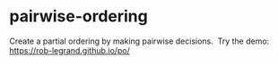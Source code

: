 # pairwise-ordering
Create a partial ordering by making pairwise decisions.&nbsp;
Try the demo:&nbsp; <https://rob-legrand.github.io/po/>
